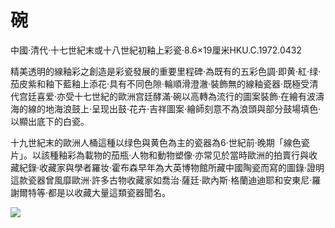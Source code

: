 # 碗  

中國·清代·十七世紀末或十八世紀初釉上彩瓷·8.6×19厘米HKU.C.1972.0432  

精美透明的線釉彩之創造是彩瓷發展的重要里程碑·為既有的五彩色調·即黄·紅·绿·茄皮紫和釉下藍釉上添花·具有不同色隙·輪順滑澄澈·裝飾無的線釉瓷器·既極受清代宫廷喜爱·亦受十七世紀的歐洲宫廷酵滿·碗以高轉為流行的圖案裝飾·在繪有波濤海的線的地海浪鼓上·呈现出鼓·花卉·吉祥圖案·繪師刻意不為浪頭與部分鼓場填色·以顯出底下的白瓷。  

十九世紀末的歐洲人桶這種以绿色與黄色為主的瓷器為6·世紀前·晚期「線色瓷片」。以該種釉彩為載物的茄瓶·人物和動物塑像·亦常见於當時歐洲的拍賣行與收藏紀錄·收藏家與學者羅妆·霍布森早年為大英博物館所藏中國陶瓷而寫的圖錄·證明這款瓷器曾風靡歐洲·許多古物收藏家如喬治·薩廷·歐內斯·格蘭迪迪耶和安東尼·羅謝爾特等·都是以收藏大量這類瓷器聞名。  

![](https://cdn-mineru.openxlab.org.cn/result/2025-07-27/26ec8c02-599c-4b79-9876-e092d6287e02/1a7f48b1e566c6cea48a63fa1de25c2b08da4e72dac70daef9f6a1c96d82b2fb.jpg)